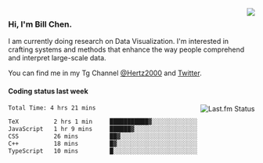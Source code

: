 <img  align="right" src="https://github-readme-stats.vercel.app/api?username=BillChen2k&show_icons=false&count_private=true&hide_title=true&theme=shadow_blue&card_width=400">

### Hi, I'm Bill Chen.

I am currently doing research on Data Visualization. I'm interested in crafting systems and methods that enhance the way people comprehend and interpret large-scale data.

You can find me in my Tg Channel [@Hertz2000](https://t.me/Hertz2000) and [Twitter](https://twitter.com/billchen2k).

#### Coding status last week

<img align="right" src="https://lastfm-recently-played.vercel.app/api?user=BillChen2K&count=2&width=400" alt="Last.fm Status">

<!--START_SECTION:waka-->

```txt
Total Time: 4 hrs 21 mins

TeX          2 hrs 1 min     ███████████▓░░░░░░░░░░░░░   46.20 %
JavaScript   1 hr 9 mins     ██████▓░░░░░░░░░░░░░░░░░░   26.49 %
CSS          26 mins         ██▓░░░░░░░░░░░░░░░░░░░░░░   10.28 %
C++          18 mins         █▓░░░░░░░░░░░░░░░░░░░░░░░   07.15 %
TypeScript   10 mins         █░░░░░░░░░░░░░░░░░░░░░░░░   04.11 %
```

<!--END_SECTION:waka-->

<!--

<div>
<a href="https://spotify-now-playing.billchen2k.vercel.app/now-playing?open">
   <img align="right" src="https://spotify-now-playing.billchen2k.vercel.app/now-playing" width="540" height="64" alt="Now Playing">
</a>
</div>

<div>
<p align="right"><code>Now playing on Spotify: </code></p>
</div>

**BillChen2K/BillChen2K** is a ✨ _special_ ✨ repository because its `README.md` (this file) appears on your GitHub profile.

Here are some ideas to get you started:

- 🔭 I’m currently working on ...
- 🌱 I’m currently learning ...
- 👯 I’m looking to collaborate on ...
- 🤔 I’m looking for help with ...
- 💬 Ask me about ...
- 📫 How to reach me: ...
- 😄 Pronouns: ...
- ⚡ Fun fact: ...
-->
